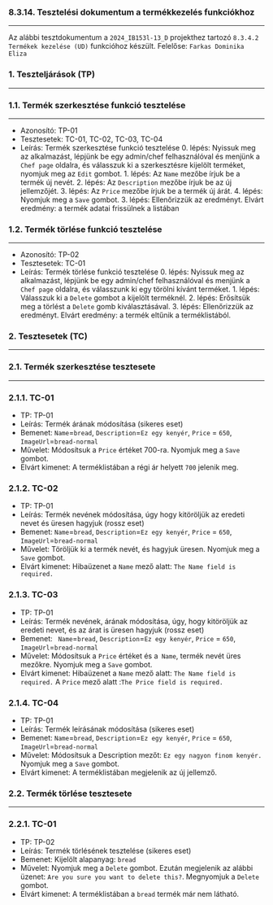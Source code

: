 ### 8.3.14. Tesztelési dokumentum a termékkezelés funkciókhoz

---

Az alábbi tesztdokumentum a `2024_IB153l-13_D` projekthez tartozó `8.3.4.2 Termékek kezelése (UD)` funkcióhoz készült. Felelőse: `Farkas Dominika Eliza`


### 1. Teszteljárások (TP)

---

### 1.1. Termék szerkesztése funkció tesztelése

---

* Azonosító: TP-01
* Tesztesetek: TC-01, TC-02, TC-03, TC-04
* Leírás: Termék szerkesztése funkció tesztelése
       0. lépés: Nyissuk meg az alkalmazást, lépjünk be egy admin/chef felhasználóval és menjünk a `Chef page` oldalra, és válasszuk ki a szerkesztésre kijelölt terméket, nyomjuk meg az `Edit` gombot.
       1. lépés: Az `Name` mezőbe írjuk be a termék új nevét.
       2. lépés: Az `Description` mezőbe írjuk be az új jellemzőjét.
       3. lépés: Az `Price` mezőbe írjuk be a termék új árát.
       4. lépés: Nyomjuk meg a `Save` gombot.
       3. lépés: Ellenőrizzük az eredményt. Elvárt eredmény: a termék adatai frissülnek a listában


### 1.2. Termék törlése funkció tesztelése

---

* Azonosító: TP-02
* Tesztesetek: TC-01
* Leírás: Termék törlése funkció tesztelése
       0. lépés: Nyissuk meg az alkalmazást, lépjünk be egy admin/chef felhasználóval és menjünk a `Chef page` oldalra, és válasszunk ki egy törölni kívánt terméket.
       1. lépés: Válasszuk ki a `Delete` gombot a kijelölt terméknél.
       2. lépés: Erősítsük meg a törlést a `Delete` gomb kiválasztásával.
       3. lépés: Ellenőrizzük az eredményt. Elvárt eredmény: a termék eltűnik a terméklistából.



### 2. Tesztesetek (TC)

---

### 2.1. Termék szerkesztése tesztesete

---

### 2.1.1. TC-01

* TP: TP-01
* Leírás: Termék árának módosítása (sikeres eset)
* Bemenet: `Name`=`bread`, `Description`=`Ez egy kenyér`,  `Price` = `650`, `ImageUrl`=`bread-normal`
* Művelet: Módosítsuk a `Price` értéket 700-ra. Nyomjuk meg a `Save` gombot.
* Elvárt kimenet: A terméklistában a régi ár helyett `700` jelenik meg.


### 2.1.2. TC-02

* TP: TP-01
* Leírás: Termék nevének módosítása, úgy hogy kitöröljük az eredeti nevet és üresen hagyjuk (rossz eset)
* Bemenet: `Name`=`bread`, `Description`=`Ez egy kenyér`,  `Price` = `650`, `ImageUrl`=`bread-normal` 
* Művelet: Töröljük ki a termék nevét, és hagyjuk üresen. Nyomjuk meg a `Save` gombot.
* Elvárt kimenet: Hibaüzenet a `Name` mező alatt: `The Name field is required.`


### 2.1.3. TC-03

* TP: TP-01
* Leírás: Termék nevének, árának módosítása, úgy, hogy kitöröljük az eredeti nevet, és az árat is üresen hagyjuk (rossz eset)
* Bemenet: ` Name`=`bread`, `Description`=`Ez egy kenyér`,  `Price` = `650`, `ImageUrl`=`bread-normal`        
* Művelet: Módosítsuk a `Price` értéket és a` Name`, termék nevét üres mezőkre. Nyomjuk meg a `Save` gombot.
* Elvárt kimenet: Hibaüzenet a `Name` mező alatt: `The Name field is required.`  A `Price` mező alatt :`The Price field is required.`



### 2.1.4. TC-04

* TP: TP-01
* Leírás: Termék leírásának módosítása (sikeres eset)
* Bemenet: `Name`=`bread`, `Description`=`Ez egy kenyér`,  `Price` = `650`, `ImageUrl`=`bread-normal`         
* Művelet: Módosítsuk a Description mezőt: `Ez egy nagyon finom kenyér.`  Nyomjuk meg a `Save` gombot.
* Elvárt kimenet: A terméklistában megjelenik az új jellemző.





### 2.2. Termék törlése tesztesete

---

### 2.2.1. TC-01

* TP: TP-02
* Leírás: Termék törlésének tesztelése (sikeres eset)
* Bemenet: Kijelölt alapanyag: `bread`
* Művelet: Nyomjuk meg a `Delete` gombot. Ezután megjelenik az alábbi üzenet: `Are you sure you want to delete this?`. Megnyomjuk a `Delete` gombot.
* Elvárt kimenet: A terméklistában a `bread` termék már nem látható.

